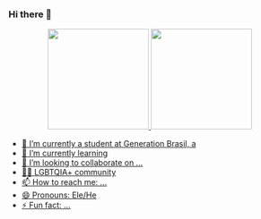 ### Hi there 👋
<div align="center">
  <a href="https://github.com/DomLucaz">
  <img height="180em" src="https://github-readme-stats.vercel.app/api?username=domlucaz&show_icons=true&theme=dracula&include_all_commits=true&count_private=true"/>
  <img height="180em" src="https://github-readme-stats.vercel.app/api/top-langs/?username=domlucaz&layout=compact&langs_count=7&theme=dracula"/>
</div>

- 🌱 I’m currently a student at Generation Brasil, a
- 🌱 I’m currently learning 
- 👯 I’m looking to collaborate on ...
- 🏳‍🌈 LGBTQIA+ community
- 📫 How to reach me: ...
- 😄 Pronouns: Ele/He
- ⚡ Fun fact: ...
